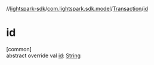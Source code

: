 //[lightspark-sdk](../../../index.md)/[com.lightspark.sdk.model](../index.md)/[Transaction](index.md)/[id](id.md)

# id

[common]\
abstract override val [id](id.md): [String](https://kotlinlang.org/api/latest/jvm/stdlib/kotlin/-string/index.html)
